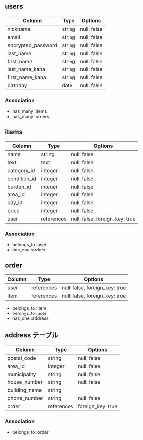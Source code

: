 ## users

| Column             | Type   | Options     |
| ------------------ | ------ | ----------- |
| nickname           | string | null: false |
| email              | string | null: false |
| encrypted_password | string | null: false |
| last_name          | string | null: false |
| first_name         | string | null: false |
| last_name_kana     | string | null: false |
| first_name_kana    | string | null: false |
| birthday           | date   | null: false |

### Association
- has_many :items
- has_many :orders


## items

| Column          | Type       | Options                        |
| --------------- | ---------- | ------------------------------ |
| name            | string     | null: false                    |
| text            | text       | null: false                    |
| category_id     | integer    | null: false                    |
| condition_id    | integer    | null: false                    |
| burden_id       | integer    | null: false                    |
| area_id         | integer    | null: false                    |
| day_id          | integer    | null: false                    |
| price           | integer    | null: false                    |
| user            | references | null: false, foreign_key: true |

### Association
- belongs_to :user
- has_one :orders


## order

| Column          | Type       | Options                        |
| --------------- | ---------- | ------------------------------ |
| user            | references | null: false, foreign_key: true |
| item            | references | null: false, foreign_key: true |

- belongs_to :item
- belongs_to :user
- has_one :address


## address テーブル

| Column        | Type       | Options           |
| ------------- | ---------- | ----------------- |
| postal_code   | string     | null: false       |
| area_id       | integer    | null: false       |
| municipality  | string     | null: false       |
| house_number  | string     | null: false       |
| building_name | string     |                   |
| phone_number  | string     | null: false       |
| order         | references | foreign_key: true |

### Association

- belongs_to :order

